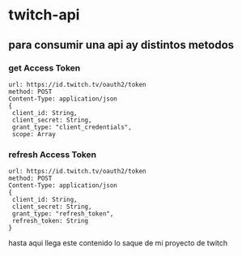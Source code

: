 # twitch-api
## para consumir una api ay distintos metodos

### get Access Token
```
url: https://id.twitch.tv/oauth2/token
method: POST
Content-Type: application/json
{
 client_id: String,
 client_secret: String,
 grant_type: "client_credentials",
 scope: Array
```
### refresh Access Token
```
url: https://id.twitch.tv/oauth2/token
method: POST
Content-Type: application/json
{
 client_id: String,
 client_secret: String,
 grant_type: "refresh_token",
 refresh_token: String
}
```
hasta aqui llega este contenido lo saque de mi proyecto de twitch

